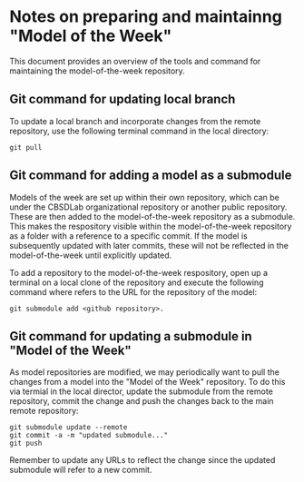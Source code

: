 # Notes on preparing and maintainng "Model of the Week"

This document provides an overview of the tools and command for maintaining the model-of-the-week repository. 

## Git command for updating local branch

To update a local branch and incorporate changes from the remote repository, use the following terminal command in the local directory:

```
git pull
```

## Git command for adding a model as a submodule

Models of the week are set up within their own repository, which can be under the CBSDLab organizational repository or another public repository. These are then added to the model-of-the-week repository as a submodule. This makes the respository visible within the model-of-the-week repository as a folder with a reference to a specific commit. If the model is subsequently updated with later commits, these will not be reflected in the model-of-the-week until explicitly updated. 

To add a repository to the model-of-the-week respository, open up a terminal on a local clone of the repository and execute the following command where <github repository> refers to the URL for the repository of the model:

```
git submodule add <github repository>.
```
## Git command for updating a submodule in "Model of the Week" 

As model repositories are modified, we may periodically want to pull the changes from a model into the "Model of the Week" repository. To do this via termial in the local director, update the submodule from the remote repository, commit the change and push the changes back to the main remote repository:

```
git submodule update --remote
git commit -a -m "updated submodule..."
git push
```
Remember to update any URLs to reflect the change since the updated submodule will refer to a new commit. 
